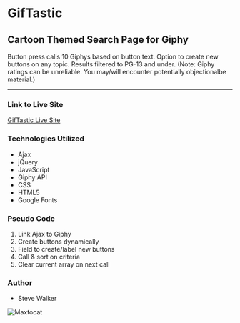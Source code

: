 # GifTastic

## Cartoon Themed Search Page for Giphy

Button press calls 10 Giphys based on button text.
Option to create new buttons on any topic.
Results filtered to PG-13 and under. (Note: Giphy ratings can be unreliable. You may/will encounter potentially objectionalbe material.)

---

### Link to Live Site
[GifTastic Live Site](https://captnwalker.github.io/GifTastic/ "GifTastic")

### Technologies Utilized

* Ajax
* jQuery
* JavaScript
* Giphy API
* CSS
* HTML5
* Google Fonts

### Pseudo Code

1. Link Ajax to Giphy
2. Create buttons dynamically
3. Field to create/label new buttons
4. Call & sort on criteria
5. Clear current array on next call

### Author

* Steve Walker

![Maxtocat](https://octodex.github.com/images/maxtocat.gif)